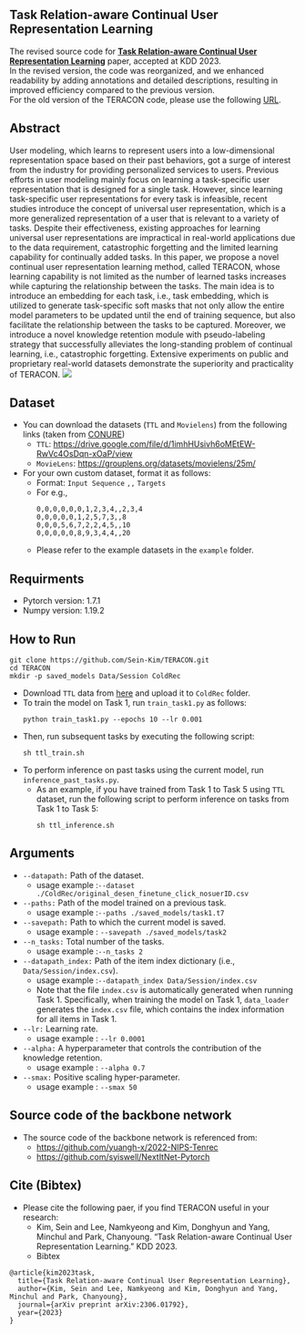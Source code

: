 ## Task Relation-aware Continual User Representation Learning
The revised source code for [**Task Relation-aware Continual User Representation Learning**](https://arxiv.org/abs/2306.01792) paper, accepted at KDD 2023.<br>
In the revised version, the code was reorganized, and we enhanced readability by adding annotations and detailed descriptions, resulting in improved efficiency compared to the previous version.<br>
For the old version of the TERACON code, please use the following [URL](https://github.com/Sein-Kim/TERACON_original).
## Abstract
User modeling, which learns to represent users into a low-dimensional representation space based on their past behaviors, got a surge of interest from the industry for providing personalized services to users. Previous efforts in user modeling mainly focus on learning a task-specific user representation that is designed for a single task. However, since learning task-specific user representations for every task is infeasible, recent studies introduce the concept of universal user representation, which is a more generalized representation of a user that is relevant to a variety of tasks. Despite their effectiveness, existing approaches for learning universal user representations are impractical in real-world applications due to the data requirement, catastrophic forgetting and the limited learning capability for continually added tasks. In this paper, we propose a novel continual user representation learning method, called TERACON, whose learning capability is not limited as the number of learned tasks increases while capturing the relationship between the tasks. The main idea is to introduce an embedding for each task, i.e., task embedding, which is utilized to generate task-specific soft masks that not only allow the entire model parameters to be updated until the end of training sequence, but also facilitate the relationship between the tasks to be captured. Moreover, we introduce a novel knowledge retention module with pseudo-labeling strategy that successfully alleviates the long-standing problem of continual learning, i.e., catastrophic forgetting. Extensive experiments on public and proprietary real-world datasets demonstrate the superiority and practicality of TERACON.
![](https://github.com/Sein-Kim/TERACON_Revised/assets/76777494/a30959a2-95a2-414f-a4c2-49c216d728ee)
## Dataset
- You can download the datasets (`TTL` and `Movielens`) from the following links (taken from [CONURE](https://arxiv.org/abs/2009.13724))<br>
  - `TTL`: https://drive.google.com/file/d/1imhHUsivh6oMEtEW-RwVc4OsDqn-xOaP/view<br>
  - `MovieLens`: https://grouplens.org/datasets/movielens/25m/
- For your own custom dataset, format it as follows: <br>
  - Format: `Input Sequence` `,,` `Targets` <br>
  - For e.g.,<br>
    ~~~
    0,0,0,0,0,0,1,2,3,4,,2,3,4
    0,0,0,0,0,1,2,5,7,3,,8
    0,0,0,5,6,7,2,2,4,5,,10
    0,0,0,0,0,8,9,3,4,4,,20
    ~~~
  - Please refer to the example datasets in the `example` folder.
## Requirments
- Pytorch version: 1.7.1
- Numpy version: 1.19.2
## How to Run
~~~
git clone https://github.com/Sein-Kim/TERACON.git
cd TERACON
mkdir -p saved_models Data/Session ColdRec
~~~
- Download `TTL` data from [here](https://drive.google.com/file/d/1imhHUsivh6oMEtEW-RwVc4OsDqn-xOaP/view) and upload it to `ColdRec` folder.
- To train the model on Task 1, run `train_task1.py` as follows:
  ~~~
  python train_task1.py --epochs 10 --lr 0.001
  ~~~
- Then, run subsequent tasks by executing the following script:
  ~~~
  sh ttl_train.sh
  ~~~
- To perform inference on past tasks using the current model, run `inference_past_tasks.py`.
  - As an example, if you have trained from Task 1 to Task 5 using `TTL` dataset, run the following script to perform inference on tasks from Task 1 to Task 5:
    ~~~
    sh ttl_inference.sh
    ~~~
## Arguments
- `--datapath:` Path of the dataset.<br>
	- usage example :`--dataset ./ColdRec/original_desen_finetune_click_nosuerID.csv`
- `--paths:` Path of the model trained on a previous task.<br>
	- usage example :`--paths ./saved_models/task1.t7`
- `--savepath:` Path to which the current model is saved.<br>
	- usage example : `--savepath ./saved_models/task2`
- `--n_tasks:`  Total number of the tasks.<br>
	- usage example :`--n_tasks 2`
- `--datapath_index:` Path of the item index dictionary (i.e., `Data/Session/index.csv`).<br>
	- usage example :`--datapath_index Data/Session/index.csv`
	- Note that the file `index.csv` is automatically generated when running Task 1.
Specifically, when training the model on Task 1, `data_loader` generates the `index.csv` file, which contains the index information for all items in Task 1.<br>
- `--lr:` Learning rate.<br>
	- usage example : `--lr 0.0001`
- `--alpha:` A hyperparameter that controls the contribution of the knowledge retention.<br>
	- usage example : `--alpha 0.7`
- `--smax:` Positive scaling hyper-parameter.<br>
	- usage example : `--smax 50`
## Source code of the backbone network
- The source code of the backbone network is referenced from:
  - https://github.com/yuangh-x/2022-NIPS-Tenrec
  - https://github.com/syiswell/NextItNet-Pytorch
## Cite (Bibtex)
- Please cite the following paer, if you find TERACON useful in your research:
  - Kim, Sein and Lee, Namkyeong and Kim, Donghyun and Yang, Minchul and Park, Chanyoung. “Task Relation-aware Continual User Representation Learning.” KDD 2023.
  - Bibtex
```
@article{kim2023task,
  title={Task Relation-aware Continual User Representation Learning},
  author={Kim, Sein and Lee, Namkyeong and Kim, Donghyun and Yang, Minchul and Park, Chanyoung},
  journal={arXiv preprint arXiv:2306.01792},
  year={2023}
}
```
